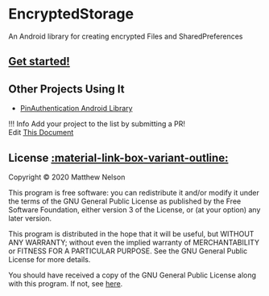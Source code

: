 # EncryptedStorage
An Android library for creating encrypted Files and SharedPreferences

## [Get started!](get_started.md)

## Other Projects Using It
<!-- Example (copy between the brackets [] below): -->
<!-- [- <a href="https://your.project.website.com" target="_blank">Your Project's Name</a>] -->
- <a href="https://05nelsonm.github.io/pin-authentication/" target="_blank">PinAuthentication Android Library</a>

!!! Info
    Add your project to the list by submitting a PR!  
    Edit <a href="https://github.com/05nelsonm/encrypted-storage/blob/master/docs/index.md" target="_blank">This Document</a>

## License <a href="https://github.com/05nelsonm/encrypted-storage/blob/master/LICENSE" target="_blank">:material-link-box-variant-outline:</a>

Copyright &copy; 2020  Matthew Nelson

This program is free software: you can redistribute it and/or modify
it under the terms of the GNU General Public License as published by
the Free Software Foundation, either version 3 of the License, or
(at your option) any later version.

This program is distributed in the hope that it will be useful,
but WITHOUT ANY WARRANTY; without even the implied warranty of
MERCHANTABILITY or FITNESS FOR A PARTICULAR PURPOSE.  See the
GNU General Public License for more details.

You should have received a copy of the GNU General Public License along
with this program.  If not, see <a href="https://www.gnu.org/licenses/gpl-3.0.html" target="_blank">here</a>.